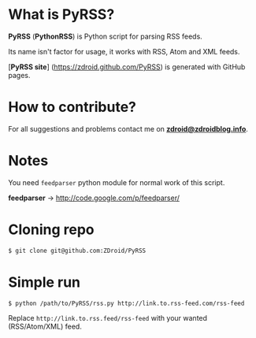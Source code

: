 # What is PyRSS?

**PyRSS** (<b>PythonRSS</b>) is Python script for parsing RSS feeds.

Its name isn't factor for usage, it works with RSS, Atom and XML feeds.

[**PyRSS site**] (https://zdroid.github.com/PyRSS) is generated with GitHub pages.

# How to contribute?

For all suggestions and problems contact me on **zdroid@zdroidblog.info**.

# Notes

You need `feedparser` python module for normal work of this script.

**feedparser** → http://code.google.com/p/feedparser/

# Cloning repo

```bash
$ git clone git@github.com:ZDroid/PyRSS
```

# Simple run

```bash
$ python /path/to/PyRSS/rss.py http://link.to.rss-feed.com/rss-feed
```
Replace `http://link.to.rss.feed/rss-feed` with your wanted (RSS/Atom/XML) feed.
